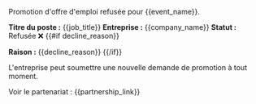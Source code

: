 Promotion d'offre d'emploi refusée pour {{event_name}}.

**Titre du poste :** {{job_title}}
**Entreprise :** {{company_name}}
**Statut :** Refusée ❌
{{#if decline_reason}}

**Raison :** {{decline_reason}}
{{/if}}

L'entreprise peut soumettre une nouvelle demande de promotion à tout moment.

Voir le partenariat : {{partnership_link}}
